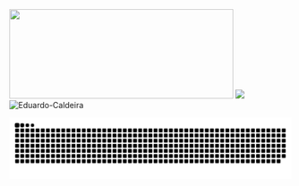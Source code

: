 <!--### Hi there 👋-->

<!--
**Eduardo-caldeira/Eduardo-Caldeira** is a ✨ _special_ ✨ repository because its `README.md` (this file) appears on your GitHub profile.

Here are some ideas to get you started:

- 🔭 I’m currently working on ...
- 🌱 I’m currently learning ...
- 👯 I’m looking to collaborate on ...
- 🤔 I’m looking for help with ...
- 💬 Ask me about ...
- 📫 How to reach me: ...
- 😄 Pronouns: ...
- ⚡ Fun fact: ...
-->
<!--
  <style>
    @keyframes semiBounce{
      from {
        opacity(0);
        transform: scale(1.2);
      }

      to {
        opacity(1);
        transform: scale(1);
      }
    }
    .redeSocial{
      animation-name: semiBounce;
      animation-duration: 1s;
    }
  </style>
-->
<div>
  <img height = "160em" width = "400em" src = "https://github-readme-stats.vercel.app/api?username=Eduardo-Caldeira&show_icons=true&theme=tokyonight&include_all_commits=true&count_private=true" />
  <img height = "160em" src = "https://github-readme-stats.vercel.app/api/top-langs/?username=Eduardo-Caldeira&layout=compact&langs_count=16&theme=tokyonight" />
  <img src = "https://komarev.com/ghpvc/?username=Eduardo-Caldeira&color=blue" alt = "Eduardo-Caldeira" /> 
</div>
<!--
<div class='redeSocial'>
  <img height = "100px" width = "100px" src="images/linkedin.png">
</div>
-->

![Snake animation](https://github.com/Eduardo-Caldeira/Eduardo-Caldeira/blob/output/github-contribution-grid-snake.svg)
